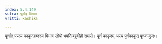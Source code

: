 ```yaml
---
index: 5.4.149
sutra: पूर्णाद् विभाषा
vritti: kashika

---
```

पूर्णात् परस्य काकुदशब्दस्य विभाषा लोपो भवति बहुव्रीहौ समासे। पूर्णं काकुदम् अस्य पूर्णकाकुत् पूर्णकाकुदः।